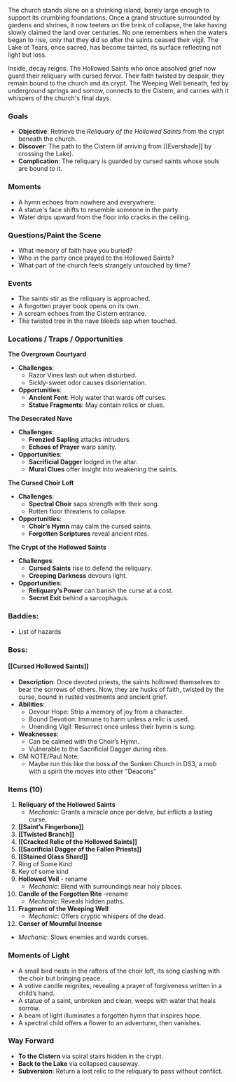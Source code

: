
The church stands alone on a shrinking island, barely large enough to support its crumbling foundations. Once a grand structure surrounded by gardens and shrines, it now teeters on the brink of collapse, the lake having slowly claimed the land over centuries. No one remembers when the waters began to rise, only that they did so after the saints ceased their vigil. The Lake of Tears, once sacred, has become tainted, its surface reflecting not light but loss.

Inside, decay reigns. The Hollowed Saints who once absolved grief now guard their reliquary with cursed fervor. Their faith twisted by despair, they remain bound to the church and its crypt. The Weeping Well beneath, fed by underground springs and sorrow, connects to the Cistern, and carries with it whispers of the church's final days.

### Goals

- **Objective**: Retrieve the *Reliquary of the Hollowed Saints* from the crypt beneath the church.
- **Discover**: The path to the Cistern (if arriving from [[Evershade]] by crossing the Lake).
- **Complication**: The reliquary is guarded by cursed saints whose souls are bound to it.

### Moments

- A hymn echoes from nowhere and everywhere.
- A statue's face shifts to resemble someone in the party.
- Water drips upward from the floor into cracks in the ceiling.

###  Questions/Paint the Scene

- What memory of faith have you buried?
- Who in the party once prayed to the Hollowed Saints?
- What part of the church feels strangely untouched by time?

###  Events

- The saints stir as the reliquary is approached.
- A forgotten prayer book opens on its own.
- A scream echoes from the Cistern entrance.
- The twisted tree in the nave bleeds sap when touched.

### Locations / Traps / Opportunities

**The Overgrown Courtyard**

- **Challenges**:
  - Razor Vines lash out when disturbed.
  - Sickly-sweet odor causes disorientation.
- **Opportunities**:
  - **Ancient Font**: Holy water that wards off curses.
  - **Statue Fragments**: May contain relics or clues.

**The Desecrated Nave**

- **Challenges**:
  - **Frenzied Sapling** attacks intruders.
  - **Echoes of Prayer** warp sanity.
- **Opportunities**:
  - **Sacrificial Dagger** lodged in the altar.
  - **Mural Clues** offer insight into weakening the saints.

**The Cursed Choir Loft**

- **Challenges**:
  - **Spectral Choir** saps strength with their song.
  - Rotten floor threatens to collapse.
- **Opportunities**:
  - **Choir’s Hymn** may calm the cursed saints.
  - **Forgotten Scriptures** reveal ancient rites.

**The Crypt of the Hollowed Saints**

- **Challenges**:
  - **Cursed Saints** rise to defend the reliquary.
  - **Creeping Darkness** devours light.
- **Opportunities**:
  - **Reliquary’s Power** can banish the curse at a cost.
  - **Secret Exit** behind a sarcophagus.

### Baddies:
* List of hazards

### Boss: 
#### [[Cursed Hollowed Saints]]

- **Description**: Once devoted priests, the saints hollowed themselves to bear the sorrows of others. Now, they are husks of faith, twisted by the curse, bound in rusted vestments and ancient grief.
- **Abilities**:
  - Devour Hope: Strip a memory of joy from a character.
  - Bound Devotion: Immune to harm unless a relic is used.
  - Unending Vigil: Resurrect once unless their hymn is sung.
- **Weaknesses**:
  - Can be calmed with the Choir’s Hymn.
  - Vulnerable to the Sacrificial Dagger during rites.
- GM NOTE/Paul Note:
  - Maybe run this like the boss of the Sunken Church in DS3, a mob with a spirit the moves into other "Deacons" 

### Items (10)

1. **Reliquary of the Hollowed Saints**
   - *Mechanic*: Grants a miracle once per delve, but inflicts a lasting curse.
1. **[[Saint’s Fingerbone]]**
2. **[[Twisted Branch]]**
3. **[[Cracked Relic of the Hollowed Saints]]**
4. **[[Sacrificial Dagger of the Fallen Priests]]**
5. **[[Stained Glass Shard]]**
6. Ring of Some Kind
7. Key of some kind
8. **Hollowed Veil** - rename
   - *Mechanic*: Blend with surroundings near holy places.
1. **Candle of the Forgotten Rite** -rename
   - *Mechanic*: Reveals hidden paths.
9. **Fragment of the Weeping Well**
   - *Mechanic*: Offers cryptic whispers of the dead.
1. **Censer of Mournful Incense**
- *Mechanic*: Slows enemies and wards curses.

### Moments of Light

- A small bird nests in the rafters of the choir loft, its song clashing with the choir but bringing peace.
- A votive candle reignites, revealing a prayer of forgiveness written in a child’s hand.
- A statue of a saint, unbroken and clean, weeps with water that heals sorrow.
- A beam of light illuminates a forgotten hymn that inspires hope.
- A spectral child offers a flower to an adventurer, then vanishes.

### Way Forward

- **To the Cistern** via spiral stairs hidden in the crypt.
- **Back to the Lake** via collapsed causeway.
- **Subversion**: Return a lost relic to the reliquary to pass without conflict.


